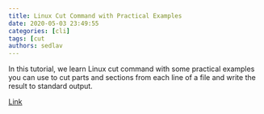 ```yaml
---
title: Linux Cut Command with Practical Examples
date: 2020-05-03 23:49:55
categories: [cli]
tags: [cut
authors: sedlav
---
```


In this tutorial, we learn Linux cut command with some practical examples you can use to cut parts and sections from each line of a file and write the result to standard output.

[Link](https://linoxide.com/linux-how-to/linux-cut-command-with-practical-examples/)
